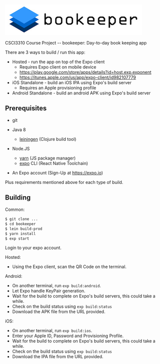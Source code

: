 ![](banner.jpg)

CSCI3310 Course Project -- bookeeper: Day-to-day book keeping app

There are 3 ways to build / run this app:

- Hosted - run the app on top of the Expo client
  - Requires Expo client on mobile device
  - https://play.google.com/store/apps/details?id=host.exp.exponent
  - https://itunes.apple.com/us/app/expo-client/id982107779
- iOS Standalone - build an iOS IPA using Expo's build server
  - Requires an Apple provisioning profile
- Android Standalone - build an android APK using Expo's build server

## Prerequisites

- git
- Java 8
  - [leiningen](leiningen.org) (Clojure build tool)
- Node.JS
  - [yarn](yarnpkg.com) (JS package manager)
  - [expo](expo.io) CLI (React Native Toolchain)

- An Expo account (Sign-Up at https://expo.io)

Plus requirements mentioned above for each type of build.

## Building

Common:

```
$ git clone ...
$ cd bookeeper
$ lein build-prod
$ yarn install
$ exp start
```
Login to your expo account.

Hosted:

- Using the Expo client, scan the QR Code on the terminal.

Android:

- On another terminal, run `exp build:android`.
- Let Expo handle KeyPair generation.
- Wait for the build to complete on Expo's build servers, this could take a while.
- Check on the build status using `exp build:status`
- Download the APK file from the URL provided.

iOS:

- On another terminal, run `exp build:ios`.
- Enter your Apple ID, Password and Provisioning Profile.
- Wait for the build to complete on Expo's build servers, this could take a while.
- Check on the build status using `exp build:status`
- Download the IPA file from the URL provided.
